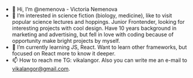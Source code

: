 - 👋 Hi, I’m @nemenova - Victoria Nemenova
- 👀 I’m interested in science fiction (biology, medicine), like to visit popular science lectures and hoppings. Junior Frontender, looking for interesting projects with cool design. Have 10 years background in marketing and advertising, but fell in love with coding because of opportunity make bright projects by myself.
- 🌱 I’m currently learning JS, React. Want to learn other frameworks, but focused on React more to know it deeper.
- 📫 How to reach me TG: vikalangor. Also you can write me an e-mail to vikalangor@gmail.com.

<!---
nemenova/nemenova is a ✨ special ✨ repository because its `README.md` (this file) appears on your GitHub profile.
You can click the Preview link to take a look at your changes.
--->
